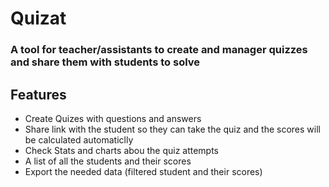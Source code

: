 # Quizat

### A tool for teacher/assistants to create and manager quizzes and share them with students to solve


## Features

- Create Quizes with questions and answers
- Share link with the student so they can take the quiz and the scores will be calculated automaticlly
- Check Stats and charts abou the quiz attempts
- A list of all the students and their scores
- Export the needed data (filtered student and their scores)
